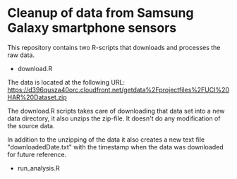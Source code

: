 # Cleanup of data from Samsung Galaxy smartphone sensors

This repository contains two R-scripts that downloads and processes the raw data.

* download.R

The data is located at the following URL:
https://d396qusza40orc.cloudfront.net/getdata%2Fprojectfiles%2FUCI%20HAR%20Dataset.zip 

The download.R scripts takes care of downloading that data set into a new data directory,
it also unzips the zip-file. It doesn't do any modification of the source data.

In addition to the unzipping of the data it also creates a new text file "downloadedDate.txt"
with the timestamp when the data was downloaded for future reference.

* run_analysis.R
